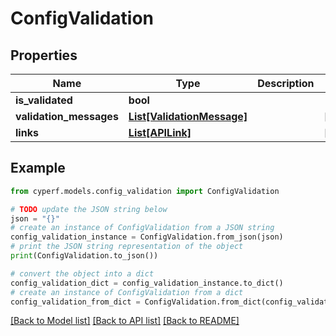 # ConfigValidation


## Properties

Name | Type | Description | Notes
------------ | ------------- | ------------- | -------------
**is_validated** | **bool** |  | 
**validation_messages** | [**List[ValidationMessage]**](ValidationMessage.md) |  | [optional] 
**links** | [**List[APILink]**](APILink.md) |  | [optional] 

## Example

```python
from cyperf.models.config_validation import ConfigValidation

# TODO update the JSON string below
json = "{}"
# create an instance of ConfigValidation from a JSON string
config_validation_instance = ConfigValidation.from_json(json)
# print the JSON string representation of the object
print(ConfigValidation.to_json())

# convert the object into a dict
config_validation_dict = config_validation_instance.to_dict()
# create an instance of ConfigValidation from a dict
config_validation_from_dict = ConfigValidation.from_dict(config_validation_dict)
```
[[Back to Model list]](../README.md#documentation-for-models) [[Back to API list]](../README.md#documentation-for-api-endpoints) [[Back to README]](../README.md)


